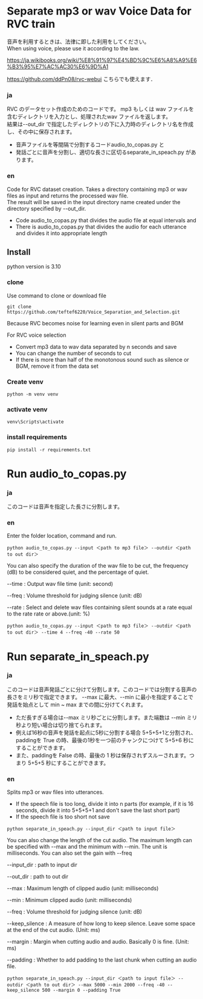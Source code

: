 # Separate mp3 or wav Voice Data for RVC train


音声を利用するときは、法律に即した利用をしてください。  
When using voice, please use it according to the law.  

https://ja.wikibooks.org/wiki/%E8%91%97%E4%BD%9C%E6%A8%A9%E6%B3%95%E7%AC%AC30%E6%9D%A1


https://github.com/ddPn08/rvc-webui
こちらでも使えます．

### ja  

RVC のデータセット作成のためのコードです。
mp3 もしくは wav ファイルを含むディレクトリを入力とし、処理されたwav ファイルを返します。  
結果は--out_dir で指定したディレクトリの下に入力時のディレクトリ名を作成し、その中に保存されます。

- 音声ファイルを等間隔で分割するコードaudio_to_copas.py と  
- 発話ごとに音声を分割し、適切な長さに区切るseparate_in_speach.py があります。  

### en  
Code for RVC dataset creation.
Takes a directory containing mp3 or wav files as input and returns the processed wav file.  
The result will be saved in the input directory name created under the directory specified by --out_dir.

- Code audio_to_copas.py that divides the audio file at equal intervals and  
- There is audio_to_copas.py that divides the audio for each utterance and divides it into appropriate length  

## Install

python version is 3.10

### clone  
Use command to clone or download file 
```
git clone https://github.com/teftef6220/Voice_Separation_and_Selection.git
```

Because RVC becomes noise for learning even in silent parts and BGM

For RVC voice selection
- Convert mp3 data to wav data separated by n seconds and save
- You can change the number of seconds to cut
- If there is more than half of the monotonous sound such as silence or BGM, remove it from the data set

### Create venv 

```
python -m venv venv
```
### activate venv

```
venv\Scripts\activate
```

### install requirements
```
pip install -r requirements.txt
```

# Run audio_to_copas.py 
### ja  
このコードは音声を指定した長さに分割します。

### en  
Enter the folder location, command and run.

```
python audio_to_copas.py --input ＜path to mp3 file＞ --outdir ＜path to out dir＞
```

You can also specify the duration of the wav file to be cut, the frequency (dB) to be considered quiet, and the percentage of quiet.

--time : Output wav file time (unit: second)

--freq : Volume threshold for judging silence (unit: dB)

--rate : Select and delete wav files containing silent sounds at a rate equal to the rate rate or above.(unit: %)

```
python audio_to_copas.py --input ＜path to mp3 file＞ --outdir ＜path to out dir＞ --time 4 --freq -40 --rate 50
```

# Run separate_in_speach.py 

### ja  
このコードは音声発話ごとに分けて分割します。このコードでは分割する音声の長さをミリ秒で指定できます。
--max に最大、--min に最小を指定することで発話を始点として min ~ max までの間に分けてくれます。

- ただ長すぎる場合は--max ミリ秒ごとに分割します。また端数は --min ミリ秒より短い場合は切り捨てられます。
- 例えば16秒の音声を発話を起点に5秒に分割する場合 5+5+5+1と分割され、paddingを True の時、最後の1秒を一つ前のチャンクにつけて 5+5+6 秒にすることができます。
- また、paddingを False の時、最後の 1 秒は保存されずスルーされます。つまり 5+5+5 秒にすることができます。

### en  
Splits mp3 or wav files into utterances.
 
- If the speech file is too long, divide it into n parts (for example, if it is 16 seconds, divide it into 5+5+5+1 and don't save the last short part)
- If the speech file is too short not save 
```
python separate_in_speach.py --input_dir ＜path to input file＞
```

You can also change the length of the cut audio. The maximum length can be specified with --max and the minimum with --min. The unit is milliseconds. You can also set the gain with --freq

--input_dir : path to input dir

--out_dir : path to out dir

--max : Maximum length of clipped audio (unit: milliseconds)

--min : Minimum clipped audio (unit: milliseconds)

--freq : Volume threshold for judging silence (unit: dB)  

--keep_silence : A measure of how long to keep silence. Leave some space at the end of the cut audio. (Unit: ms)  

--margin : Margin when cutting audio and audio. Basically 0 is fine. (Unit: ms)  

--padding : Whether to add padding to the last chunk when cutting an audio file.  
```
python separate_in_speach.py --input_dir ＜path to input file＞ --outdir ＜path to out dir＞ --max 5000 --min 2000 --freq -40 --keep_silence 500 --margin 0 --padding True
```
